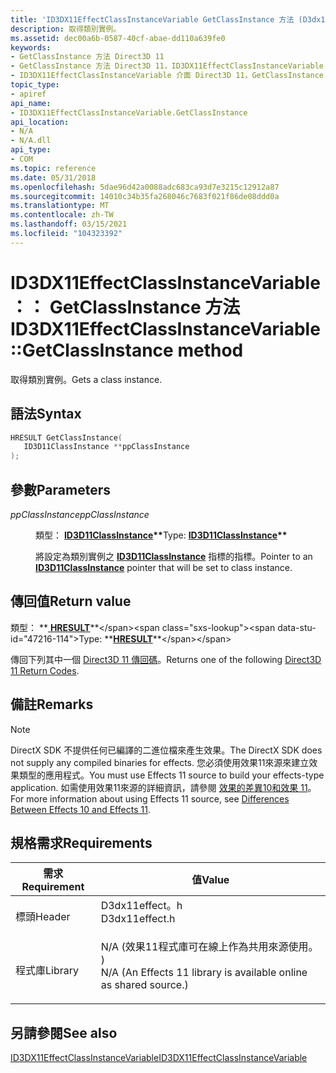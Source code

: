 ```yaml
---
title: 'ID3DX11EffectClassInstanceVariable GetClassInstance 方法 (D3dx11effect .h) '
description: 取得類別實例。
ms.assetid: dec00a6b-0587-40cf-abae-dd110a639fe0
keywords:
- GetClassInstance 方法 Direct3D 11
- GetClassInstance 方法 Direct3D 11，ID3DX11EffectClassInstanceVariable 介面
- ID3DX11EffectClassInstanceVariable 介面 Direct3D 11，GetClassInstance 方法
topic_type:
- apiref
api_name:
- ID3DX11EffectClassInstanceVariable.GetClassInstance
api_location:
- N/A
- N/A.dll
api_type:
- COM
ms.topic: reference
ms.date: 05/31/2018
ms.openlocfilehash: 5dae96d42a0088adc683ca93d7e3215c12912a87
ms.sourcegitcommit: 14010c34b35fa268046c7683f021f86de08ddd0a
ms.translationtype: MT
ms.contentlocale: zh-TW
ms.lasthandoff: 03/15/2021
ms.locfileid: "104323392"
---
```

# <a name="id3dx11effectclassinstancevariablegetclassinstance-method"></a><span data-ttu-id="47216-106">ID3DX11EffectClassInstanceVariable：： GetClassInstance 方法</span><span class="sxs-lookup"><span data-stu-id="47216-106">ID3DX11EffectClassInstanceVariable::GetClassInstance method</span></span>

<span data-ttu-id="47216-107">取得類別實例。</span><span class="sxs-lookup"><span data-stu-id="47216-107">Gets a class instance.</span></span>

## <a name="syntax"></a><span data-ttu-id="47216-108">語法</span><span class="sxs-lookup"><span data-stu-id="47216-108">Syntax</span></span>


```C++
HRESULT GetClassInstance(
   ID3D11ClassInstance **ppClassInstance
);
```



## <a name="parameters"></a><span data-ttu-id="47216-109">參數</span><span class="sxs-lookup"><span data-stu-id="47216-109">Parameters</span></span>

<dl> <dt>

<span data-ttu-id="47216-110">*ppClassInstance*</span><span class="sxs-lookup"><span data-stu-id="47216-110">*ppClassInstance*</span></span> 
</dt> <dd>

<span data-ttu-id="47216-111">類型： **[ **ID3D11ClassInstance**](/windows/desktop/api/D3D11/nn-d3d11-id3d11classinstance)\*\***</span><span class="sxs-lookup"><span data-stu-id="47216-111">Type: **[**ID3D11ClassInstance**](/windows/desktop/api/D3D11/nn-d3d11-id3d11classinstance)\*\***</span></span>

<span data-ttu-id="47216-112">將設定為類別實例之 [**ID3D11ClassInstance**](/windows/desktop/api/D3D11/nn-d3d11-id3d11classinstance) 指標的指標。</span><span class="sxs-lookup"><span data-stu-id="47216-112">Pointer to an [**ID3D11ClassInstance**](/windows/desktop/api/D3D11/nn-d3d11-id3d11classinstance) pointer that will be set to class instance.</span></span>

</dd> </dl>

## <a name="return-value"></a><span data-ttu-id="47216-113">傳回值</span><span class="sxs-lookup"><span data-stu-id="47216-113">Return value</span></span>

<span data-ttu-id="47216-114">類型： **[ **HRESULT**](https://msdn.microsoft.com/library/Bb401631(v=MSDN.10).aspx)**</span><span class="sxs-lookup"><span data-stu-id="47216-114">Type: **[**HRESULT**](https://msdn.microsoft.com/library/Bb401631(v=MSDN.10).aspx)**</span></span>

<span data-ttu-id="47216-115">傳回下列其中一個 [Direct3D 11 傳回碼](d3d11-graphics-reference-returnvalues.md)。</span><span class="sxs-lookup"><span data-stu-id="47216-115">Returns one of the following [Direct3D 11 Return Codes](d3d11-graphics-reference-returnvalues.md).</span></span>

## <a name="remarks"></a><span data-ttu-id="47216-116">備註</span><span class="sxs-lookup"><span data-stu-id="47216-116">Remarks</span></span>

> [!Note]  
> <span data-ttu-id="47216-117">DirectX SDK 不提供任何已編譯的二進位檔來產生效果。</span><span class="sxs-lookup"><span data-stu-id="47216-117">The DirectX SDK does not supply any compiled binaries for effects.</span></span> <span data-ttu-id="47216-118">您必須使用效果11來源來建立效果類型的應用程式。</span><span class="sxs-lookup"><span data-stu-id="47216-118">You must use Effects 11 source to build your effects-type application.</span></span> <span data-ttu-id="47216-119">如需使用效果11來源的詳細資訊，請參閱 [效果的差異10和效果 11](d3d11-graphics-programming-guide-effects-differences.md)。</span><span class="sxs-lookup"><span data-stu-id="47216-119">For more information about using Effects 11 source, see [Differences Between Effects 10 and Effects 11](d3d11-graphics-programming-guide-effects-differences.md).</span></span>

 

## <a name="requirements"></a><span data-ttu-id="47216-120">規格需求</span><span class="sxs-lookup"><span data-stu-id="47216-120">Requirements</span></span>



| <span data-ttu-id="47216-121">需求</span><span class="sxs-lookup"><span data-stu-id="47216-121">Requirement</span></span> | <span data-ttu-id="47216-122">值</span><span class="sxs-lookup"><span data-stu-id="47216-122">Value</span></span> |
|--------------------|----------------------------------------------------------------------------------------------------------------------------------------------|
| <span data-ttu-id="47216-123">標頭</span><span class="sxs-lookup"><span data-stu-id="47216-123">Header</span></span><br/>  | <dl> <span data-ttu-id="47216-124"><dt>D3dx11effect。h</dt></span><span class="sxs-lookup"><span data-stu-id="47216-124"><dt>D3dx11effect.h</dt></span></span> </dl>                                                    |
| <span data-ttu-id="47216-125">程式庫</span><span class="sxs-lookup"><span data-stu-id="47216-125">Library</span></span><br/> | <dl> <span data-ttu-id="47216-126"><dt>N/A (效果11程式庫可在線上作為共用來源使用。 ) </dt></span><span class="sxs-lookup"><span data-stu-id="47216-126"><dt>N/A (An Effects 11 library is available online as shared source.)</dt></span></span> </dl> |



## <a name="see-also"></a><span data-ttu-id="47216-127">另請參閱</span><span class="sxs-lookup"><span data-stu-id="47216-127">See also</span></span>

<dl> <dt>

[<span data-ttu-id="47216-128">ID3DX11EffectClassInstanceVariable</span><span class="sxs-lookup"><span data-stu-id="47216-128">ID3DX11EffectClassInstanceVariable</span></span>](id3dx11effectclassinstancevariable.md)
</dt> </dl>

 

 





